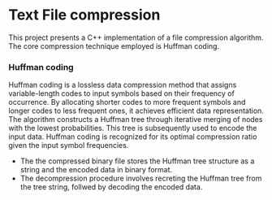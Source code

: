 # Text File compression
This project presents a C++ implementation of a file compression algorithm. The core compression technique employed is Huffman coding.

### Huffman coding
Huffman coding is a lossless data compression method that assigns variable-length codes to input symbols based on their frequency of occurrence. By allocating shorter codes to more frequent symbols and longer codes to less frequent ones, it achieves efficient data representation. The algorithm constructs a Huffman tree through iterative merging of nodes with the lowest probabilities. This tree is subsequently used to encode the input data. Huffman coding is recognized for its optimal compression ratio given the input symbol frequencies.

- The the compressed binary file stores the Huffman tree structure as a string and the encoded data in binary format.
- The decompression procedure involves recreting the Huffman tree from the tree string, follwed by decoding the encoded data.
